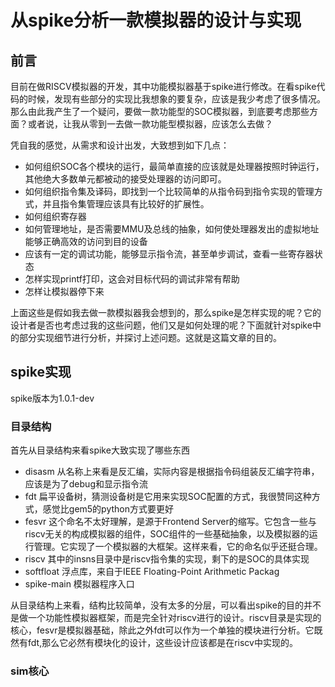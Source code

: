 # 从spike分析一款模拟器的设计与实现

## 前言

目前在做RISCV模拟器的开发，其中功能模拟器基于spike进行修改。在看spike代码的时候，发现有些部分的实现比我想象的要复杂，应该是我少考虑了很多情况。那么由此我产生了一个疑问，要做一款功能型的SOC模拟器，到底要考虑那些方面？或者说，让我从零到一去做一款功能型模拟器，应该怎么去做？

凭自我的感觉，从需求和设计出发，大致想到如下几点：

- 如何组织SOC各个模块的运行，最简单直接的应该就是处理器按照时钟运行，其他绝大多数单元都被动的接受处理器的访问即可。
- 如何组织指令集及译码，即找到一个比较简单的从指令码到指令实现的管理方式，并且指令集管理应该具有比较好的扩展性。
- 如何组织寄存器
- 如何管理地址，是否需要MMU及总线的抽象，如何使处理器发出的虚拟地址能够正确高效的访问到目的设备
- 应该有一定的调试功能，能够显示指令流，甚至单步调试，查看一些寄存器状态
- 怎样实现printf打印，这会对目标代码的调试非常有帮助
- 怎样让模拟器停下来

上面这些是假如我去做一款模拟器我会想到的，那么spike是怎样实现的呢？它的设计者是否也考虑过我的这些问题，他们又是如何处理的呢？下面就针对spike中的部分实现细节进行分析，并探讨上述问题。这就是这篇文章的目的。

## spike实现

spike版本为1.0.1-dev

### 目录结构

首先从目录结构来看spike大致实现了哪些东西

- disasm 从名称上来看是反汇编，实际内容是根据指令码组装反汇编字符串，应该是为了debug和显示指令流
- fdt 扁平设备树，猜测设备树是它用来实现SOC配置的方式，我很赞同这种方式，感觉比gem5的python方式要更好
- fesvr 这个命名不太好理解，是源于Frontend Server的缩写。它包含一些与riscv无关的构成模拟器的组件，SOC组件的一些基础抽象，以及模拟器的运行管理。它实现了一个模拟器的大框架。这样来看，它的命名似乎还挺合理。
- riscv 其中的insns目录中是riscv指令集的实现，剩下的是SOC的具体实现
- softfloat 浮点库，来自于IEEE Floating-Point Arithmetic Packag
- spike-main 模拟器程序入口

从目录结构上来看，结构比较简单，没有太多的分层，可以看出spike的目的并不是做一个功能性模拟器框架，而是完全针对riscv进行的设计。riscv目录是实现的核心，fesvr是模拟器基础，除此之外fdt可以作为一个单独的模块进行分析。它既然有fdt,那么它必然有模块化的设计，这些设计应该都是在riscv中实现的。

### sim核心
